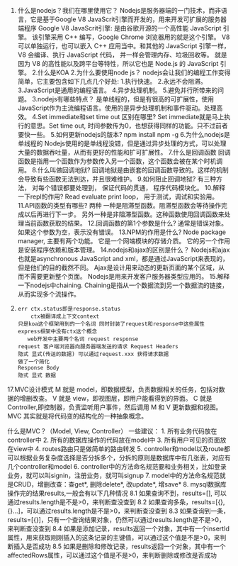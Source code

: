 1. 什么是nodejs？我们在哪里使用它？
    Nodejs是服务器端的一门技术，而非语言，它是基于Google V8 JavaScrit引擎而开发的，用来开发可扩展的服务器端程序
    Google V8 JavaScrit引擎:
    是由谷歌开源的一个高性能 JavaScript 引擎。
    该引擎采用 C++ 编写，Google Chrome 浏览器用的就是这个引擎。
    V8 可以单独运行，也可以嵌入 C++ 应用当中。和其他的 JavaScript 引擎一样，
    V8 会编译、执行 JavaScript 代码，
    并一样会管理内存、垃圾回收等。
    就是因为 V8 的高性能以及跨平台等特性，所以它也是 Node.js 的 JavaScript 引擎。
2.什么是KOA
2.为什么要使用node js？
    nodejs会让我们的编程工作变得简单，它主要包含如下几点几个好处:
    1.执行快速。
    2.永远不会阻滞。
    3.JavaScript是通用的编程语言。
    4.异步处理机制。
    5.避免并行所带来的问题。
3.nodejs有哪些特点？
    是单线程的，但是有很高的可扩展性，使用JavaScript作为主流编程语言。使用的是异步处理机制和事件驱动。处理高效。
4.Set immediate和set time out 区别在哪里?
    Set immediate就是马上执行的意思。Set time out, 时间参数传为0，也想获得同样的功能。只不过前者要快一些。
5.如何更新nodejs的版本?
    npm install npm -g
6.为什么nodejs是单线程的
    Nodejs使用的是单线程没错，但是通过异步处理的方式，可以处理大量的数据吞吐量，从而有更好的性能和扩可扩展性。
7.什么是回调函数
    回调函数是指用一个函数作为参数传入另一个函数，这个函数会被在某个时机调用。
8.什么叫做回调地狱?
    回调地狱是由嵌套的回调函数导致的。这样的机制会导致有些函数无法到达，并且很难维护。
9.如何阻止回调地狱?
    有三种方法， 对每个错误都要处理到， 保证代码的贯通， 程序代码模块化。
10.解释一下repl的作用?
    Read evaluate print loop， 用于测试，调试和实验用。
11.API函数的类型有哪些?
    两种
    一种是阻滞型函数。阻滞型函数会等待操作完成以后再进行下一步。
    另外一种是非阻滞型函数。这种函数使用回调函数来处理当前函数获取的结果。
12.回调函数的第1个参数是什么?
    通常是错误对象。如果这个参数为空，表示没有错误。
13.NPM的作用是什么?
    Node package manager, 主要有两个功能。
        它是一个网端模块的存储介质。
        它的另一个作用是安装程序依赖和版本管理。
14.nodejs和ajax的区别是什么？
    Nodejs和ajax也就是asynchronous JavaScript and xml，都是通过JavaScript来表现的，但是他们的目的截然不同。
        Ajax是设计用来动态的更新页面的某个区域，从而不需要更新整个页面。
    Nodejs是用来开发客户服务器类型应用的。
15.解释一下nodejs中chaining.
    Chaining是指从一个数据流到另一个数据流的链接，从而实现多个流操作。
16.
        err ctx.status即是response.status
            ctx被翻译成上下文context 
        只是koa这个框架用到的一个名词 同时封装了request和response中这些属性
        express框架中没有ctx这个概念
           web开发中主要两个名词 request response
        request 客户端浏览器向服务器端发送的请求 Request Headers
        隐式 显式(传送的数据) 可以通过request.xxx 获得请求数据
        做了一个简化
        Response Body
        隐式 显式 数据
17.MVC设计模式
    M 就是 model，即数据模型，负责数据相关的任务，包括对数据的增删改查。
    V 就是 view，即视图层，即用户能看得到的界面。
    C 就是 Controller,即控制器，负责监听用户事件，然后调用 M 和 V 更新数据和视图。
    MVC 其实就是将代码变的结构化的一种抽象概念。

什么是MVC？（Model, View, Controller）
                一些建议：
                1. 所有业务代码放在controller中
                2. 所有的数据库操作的代码放在model中
                3. 所有用户可见的页面放在view中
                4. routes路由只是做简单的路由转发
                5. controller和model以及route都可以根据业务复杂度选择是否分拆多个，分拆的原则是数据库中有几张表，对应有几个controller和model
                6. controller中的方法命名规范要和业务相关，比如登录业务，就可以叫signin，注册业务，就可叫signup
                7. model中的方法命名规范就是CRUD，增删改查：查get*, 删除delete*, 改update*, 增save*
                8. mysql数据库操作完的结果results,一般会有以下几种情况
                    8.1 如果查询不到，results=[], 可以通过results.length是不是>0，来判断查没查到
                    8.2 如果查询多条，results=[{},{}...]，可以通过results.length是不是>0，来判断查没查到
                    8.3 如果查询到一条，results=[{}]，只有一个查询结果对象，仍然可以通过results.length是不是>0，来判断查没查到
                    8.4 如果是添加记录，results返回一个对象，其中有一个insertId属性，用来获取刚刚插入的这条记录的主键值，可以通过这个值是不是>0，来判断插入是否成功
                    8.5 如果是删除和修改记录，results返回一个对象，其中有一个affectedRows属性，可以通过这个值是不是>0，来判断删除或修改是否成功
